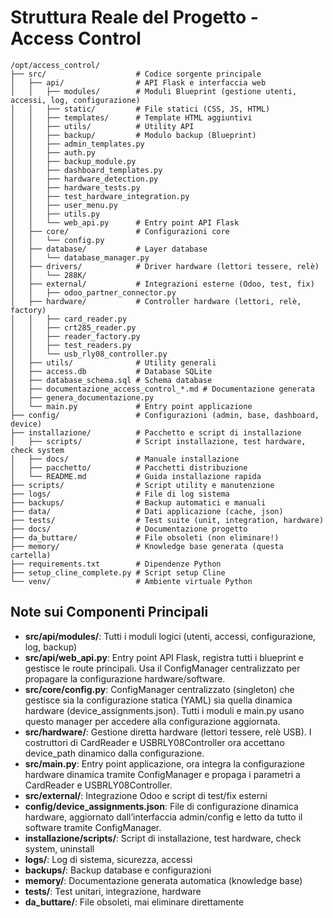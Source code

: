 # Struttura Reale del Progetto - Access Control

```
/opt/access_control/
├── src/                    # Codice sorgente principale
│   ├── api/                # API Flask e interfaccia web
│   │   ├── modules/        # Moduli Blueprint (gestione utenti, accessi, log, configurazione)
│   │   ├── static/         # File statici (CSS, JS, HTML)
│   │   ├── templates/      # Template HTML aggiuntivi
│   │   ├── utils/          # Utility API
│   │   ├── backup/         # Modulo backup (Blueprint)
│   │   ├── admin_templates.py
│   │   ├── auth.py
│   │   ├── backup_module.py
│   │   ├── dashboard_templates.py
│   │   ├── hardware_detection.py
│   │   ├── hardware_tests.py
│   │   ├── test_hardware_integration.py
│   │   ├── user_menu.py
│   │   ├── utils.py
│   │   └── web_api.py      # Entry point API Flask
│   ├── core/               # Configurazioni core
│   │   └── config.py
│   ├── database/           # Layer database
│   │   └── database_manager.py
│   ├── drivers/            # Driver hardware (lettori tessere, relè)
│   │   └── 288K/
│   ├── external/           # Integrazioni esterne (Odoo, test, fix)
│   │   ├── odoo_partner_connector.py
│   ├── hardware/           # Controller hardware (lettori, relè, factory)
│   │   ├── card_reader.py
│   │   ├── crt285_reader.py
│   │   ├── reader_factory.py
│   │   ├── test_readers.py
│   │   └── usb_rly08_controller.py
│   ├── utils/              # Utility generali
│   ├── access.db           # Database SQLite
│   ├── database_schema.sql # Schema database
│   ├── documentazione_access_control_*.md # Documentazione generata
│   ├── genera_documentazione.py
│   └── main.py             # Entry point applicazione
├── config/                 # Configurazioni (admin, base, dashboard, device)
├── installazione/          # Pacchetto e script di installazione
│   ├── scripts/            # Script installazione, test hardware, check system
│   ├── docs/               # Manuale installazione
│   ├── pacchetto/          # Pacchetti distribuzione
│   └── README.md           # Guida installazione rapida
├── scripts/                # Script utility e manutenzione
├── logs/                   # File di log sistema
├── backups/                # Backup automatici e manuali
├── data/                   # Dati applicazione (cache, json)
├── tests/                  # Test suite (unit, integration, hardware)
├── docs/                   # Documentazione progetto
├── da_buttare/             # File obsoleti (non eliminare!)
├── memory/                 # Knowledge base generata (questa cartella)
├── requirements.txt        # Dipendenze Python
├── setup_cline_complete.py # Script setup Cline
└── venv/                   # Ambiente virtuale Python
```

## Note sui Componenti Principali

- **src/api/modules/**: Tutti i moduli logici (utenti, accessi, configurazione, log, backup)
- **src/api/web_api.py**: Entry point API Flask, registra tutti i blueprint e gestisce le route principali. Usa il ConfigManager centralizzato per propagare la configurazione hardware/software.
- **src/core/config.py**: ConfigManager centralizzato (singleton) che gestisce sia la configurazione statica (YAML) sia quella dinamica hardware (device_assignments.json). Tutti i moduli e main.py usano questo manager per accedere alla configurazione aggiornata.
- **src/hardware/**: Gestione diretta hardware (lettori tessere, relè USB). I costruttori di CardReader e USBRLY08Controller ora accettano device_path dinamico dalla configurazione.
- **src/main.py**: Entry point applicazione, ora integra la configurazione hardware dinamica tramite ConfigManager e propaga i parametri a CardReader e USBRLY08Controller.
- **src/external/**: Integrazione Odoo e script di test/fix esterni
- **config/device_assignments.json**: File di configurazione dinamica hardware, aggiornato dall’interfaccia admin/config e letto da tutto il software tramite ConfigManager.
- **installazione/scripts/**: Script di installazione, test hardware, check system, uninstall
- **logs/**: Log di sistema, sicurezza, accessi
- **backups/**: Backup database e configurazioni
- **memory/**: Documentazione generata automatica (knowledge base)
- **tests/**: Test unitari, integrazione, hardware
- **da_buttare/**: File obsoleti, mai eliminare direttamente
